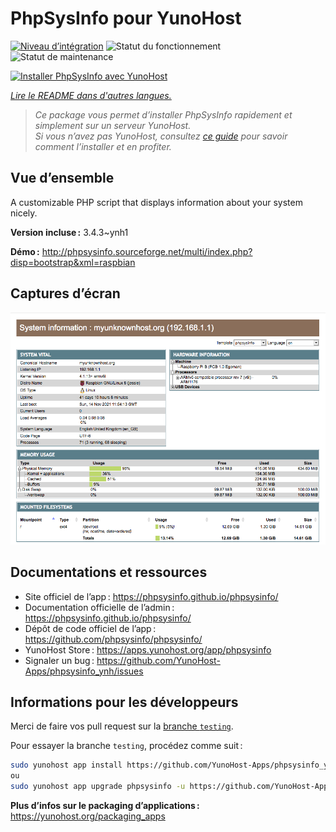 <!--
Nota bene : ce README est automatiquement généré par <https://github.com/YunoHost/apps/tree/master/tools/readme_generator>
Il NE doit PAS être modifié à la main.
-->

# PhpSysInfo pour YunoHost

[![Niveau d’intégration](https://dash.yunohost.org/integration/phpsysinfo.svg)](https://ci-apps.yunohost.org/ci/apps/phpsysinfo/) ![Statut du fonctionnement](https://ci-apps.yunohost.org/ci/badges/phpsysinfo.status.svg) ![Statut de maintenance](https://ci-apps.yunohost.org/ci/badges/phpsysinfo.maintain.svg)

[![Installer PhpSysInfo avec YunoHost](https://install-app.yunohost.org/install-with-yunohost.svg)](https://install-app.yunohost.org/?app=phpsysinfo)

*[Lire le README dans d'autres langues.](./ALL_README.md)*

> *Ce package vous permet d’installer PhpSysInfo rapidement et simplement sur un serveur YunoHost.*  
> *Si vous n’avez pas YunoHost, consultez [ce guide](https://yunohost.org/install) pour savoir comment l’installer et en profiter.*

## Vue d’ensemble

A customizable PHP script that displays information about your system nicely.


**Version incluse :** 3.4.3~ynh1

**Démo :** <http://phpsysinfo.sourceforge.net/multi/index.php?disp=bootstrap&xml=raspbian>

## Captures d’écran

![Capture d’écran de PhpSysInfo](./doc/screenshots/screenshot.png)

## Documentations et ressources

- Site officiel de l’app : <https://phpsysinfo.github.io/phpsysinfo/>
- Documentation officielle de l’admin : <https://phpsysinfo.github.io/phpsysinfo/>
- Dépôt de code officiel de l’app : <https://github.com/phpsysinfo/phpsysinfo/>
- YunoHost Store : <https://apps.yunohost.org/app/phpsysinfo>
- Signaler un bug : <https://github.com/YunoHost-Apps/phpsysinfo_ynh/issues>

## Informations pour les développeurs

Merci de faire vos pull request sur la [branche `testing`](https://github.com/YunoHost-Apps/phpsysinfo_ynh/tree/testing).

Pour essayer la branche `testing`, procédez comme suit :

```bash
sudo yunohost app install https://github.com/YunoHost-Apps/phpsysinfo_ynh/tree/testing --debug
ou
sudo yunohost app upgrade phpsysinfo -u https://github.com/YunoHost-Apps/phpsysinfo_ynh/tree/testing --debug
```

**Plus d’infos sur le packaging d’applications :** <https://yunohost.org/packaging_apps>
